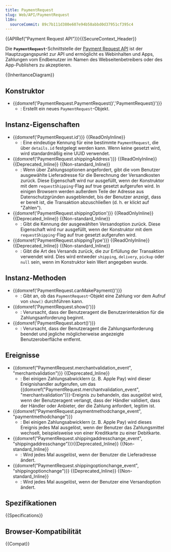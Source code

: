 ```yaml
---
title: PaymentRequest
slug: Web/API/PaymentRequest
l10n:
  sourceCommit: 89c7b111d380e607e94b58abbd0d37951cf395c4
---
```


{{APIRef("Payment Request API")}}{{SecureContext_Header}}

Die **`PaymentRequest`**-Schnittstelle der [Payment Request API](/de/docs/Web/API/Payment_Request_API) ist der Hauptzugangspunkt zur API und ermöglicht es Webinhalten und Apps, Zahlungen vom Endbenutzer im Namen des Webseitenbetreibers oder des App-Publishers zu akzeptieren.

{{InheritanceDiagram}}

## Konstruktor

- {{domxref('PaymentRequest.PaymentRequest()','PaymentRequest()')}}
  - : Erstellt ein neues `PaymentRequest`-Objekt.

## Instanz-Eigenschaften

- {{domxref('PaymentRequest.id')}} {{ReadOnlyInline}}
  - : Eine eindeutige Kennung für eine bestimmte `PaymentRequest`, die über `details.id` festgelegt werden kann. Wenn keine gesetzt wird, wird standardmäßig eine UUID verwendet.
- {{domxref('PaymentRequest.shippingAddress')}} {{ReadOnlyInline}} {{Deprecated_Inline}} {{Non-standard_Inline}}
  - : Wenn über Zahlungsoptionen angefordert, gibt die vom Benutzer ausgewählte Lieferadresse für die Berechnung der Versandkosten zurück. Diese Eigenschaft wird nur ausgefüllt, wenn der Konstruktor mit dem `requestShipping`-Flag auf true gesetzt aufgerufen wird. In einigen Browsern werden außerdem Teile der Adresse aus Datenschutzgründen ausgeblendet, bis der Benutzer anzeigt, dass er bereit ist, die Transaktion abzuschließen (d. h. er klickt auf "Zahlen").
- {{domxref('PaymentRequest.shippingOption')}} {{ReadOnlyInline}} {{Deprecated_Inline}} {{Non-standard_Inline}}
  - : Gibt die Kennung der ausgewählten Versandoption zurück. Diese Eigenschaft wird nur ausgefüllt, wenn der Konstruktor mit dem `requestShipping`-Flag auf true gesetzt aufgerufen wird.
- {{domxref('PaymentRequest.shippingType')}} {{ReadOnlyInline}} {{Deprecated_Inline}} {{Non-standard_Inline}}
  - : Gibt die Art des Versands zurück, die zur Erfüllung der Transaktion verwendet wird. Dies wird entweder `shipping`, `delivery`, `pickup` oder `null` sein, wenn im Konstruktor kein Wert angegeben wurde.

## Instanz-Methoden

- {{domxref('PaymentRequest.canMakePayment()')}}
  - : Gibt an, ob das `PaymentRequest`-Objekt eine Zahlung vor dem Aufruf von `show()` durchführen kann.
- {{domxref('PaymentRequest.show()')}}
  - : Verursacht, dass der Benutzeragent die Benutzerinteraktion für die Zahlungsanforderung beginnt.
- {{domxref('PaymentRequest.abort()')}}
  - : Verursacht, dass der Benutzeragent die Zahlungsanforderung beendet und jegliche möglicherweise angezeigte Benutzeroberfläche entfernt.

## Ereignisse

- {{domxref("PaymentRequest.merchantvalidation_event", "merchantvalidation")}} {{Deprecated_Inline}}
  - : Bei einigen Zahlungsabwicklern (z. B. Apple Pay) wird dieser Ereignishandler aufgerufen, um das {{domxref("PaymentRequest.merchantvalidation_event", "merchantvalidation")}}-Ereignis zu behandeln, das ausgelöst wird, wenn der Benutzeragent verlangt, dass der Händler validiert, dass der Händler oder Anbieter, der die Zahlung anfordert, legitim ist.
- {{domxref("PaymentRequest.paymentmethodchange_event", "paymentmethodchange")}}
  - : Bei einigen Zahlungsabwicklern (z. B. Apple Pay) wird dieses Ereignis jedes Mal ausgelöst, wenn der Benutzer das Zahlungsmittel wechselt, beispielsweise von einer Kreditkarte zu einer Debitkarte.
- {{domxref("PaymentRequest.shippingaddresschange_event", "shippingaddresschange")}}{{Deprecated_Inline}} {{Non-standard_Inline}}
  - : Wird jedes Mal ausgelöst, wenn der Benutzer die Lieferadresse ändert.
- {{domxref("PaymentRequest.shippingoptionchange_event", "shippingoptionchange")}} {{Deprecated_Inline}} {{Non-standard_Inline}}
  - : Wird jedes Mal ausgelöst, wenn der Benutzer eine Versandoption ändert.

## Spezifikationen

{{Specifications}}

## Browser-Kompatibilität

{{Compat}}

